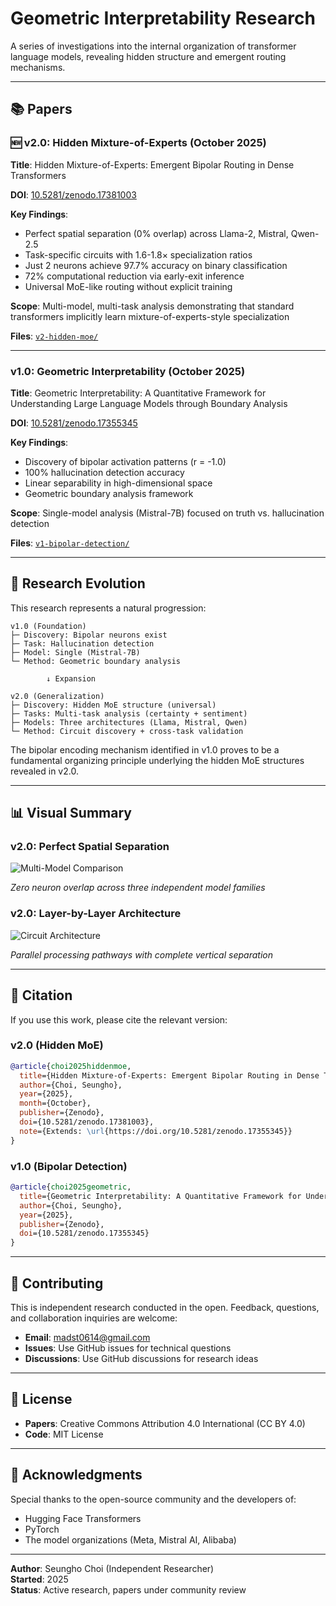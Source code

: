 # Geometric Interpretability Research

A series of investigations into the internal organization of transformer language models, revealing hidden structure and emergent routing mechanisms.

---

## 📚 Papers

### 🆕 v2.0: Hidden Mixture-of-Experts (October 2025)

**Title**: Hidden Mixture-of-Experts: Emergent Bipolar Routing in Dense Transformers

**DOI**: [10.5281/zenodo.17381003](https://doi.org/10.5281/zenodo.17381003)

**Key Findings**:
- Perfect spatial separation (0% overlap) across Llama-2, Mistral, Qwen-2.5
- Task-specific circuits with 1.6-1.8× specialization ratios
- Just 2 neurons achieve 97.7% accuracy on binary classification
- 72% computational reduction via early-exit inference
- Universal MoE-like routing without explicit training

**Scope**: Multi-model, multi-task analysis demonstrating that standard transformers implicitly learn mixture-of-experts-style specialization

**Files**: [`v2-hidden-moe/`](./v2-hidden-moe/)

---

### v1.0: Geometric Interpretability (October 2025)

**Title**: Geometric Interpretability: A Quantitative Framework for Understanding Large Language Models through Boundary Analysis

**DOI**: [10.5281/zenodo.17355345](https://doi.org/10.5281/zenodo.17355345)

**Key Findings**:
- Discovery of bipolar activation patterns (r = -1.0)
- 100% hallucination detection accuracy
- Linear separability in high-dimensional space
- Geometric boundary analysis framework

**Scope**: Single-model analysis (Mistral-7B) focused on truth vs. hallucination detection

**Files**: [`v1-bipolar-detection/`](./v1-bipolar-detection/)

---

## 🔗 Research Evolution

This research represents a natural progression:
```
v1.0 (Foundation)
├─ Discovery: Bipolar neurons exist
├─ Task: Hallucination detection
├─ Model: Single (Mistral-7B)
└─ Method: Geometric boundary analysis

        ↓ Expansion

v2.0 (Generalization)
├─ Discovery: Hidden MoE structure (universal)
├─ Tasks: Multi-task analysis (certainty + sentiment)
├─ Models: Three architectures (Llama, Mistral, Qwen)
└─ Method: Circuit discovery + cross-task validation
```

The bipolar encoding mechanism identified in v1.0 proves to be a fundamental organizing principle underlying the hidden MoE structures revealed in v2.0.

---

## 📊 Visual Summary

### v2.0: Perfect Spatial Separation

![Multi-Model Comparison](./v2-hidden-moe/figures/multi_model_comparison.png)

*Zero neuron overlap across three independent model families*

### v2.0: Layer-by-Layer Architecture

![Circuit Architecture](./v2-hidden-moe/figures/circuit_layer_architecture.png)

*Parallel processing pathways with complete vertical separation*

---

## 📖 Citation

If you use this work, please cite the relevant version:

### v2.0 (Hidden MoE)
```bibtex
@article{choi2025hiddenmoe,
  title={Hidden Mixture-of-Experts: Emergent Bipolar Routing in Dense Transformers},
  author={Choi, Seungho},
  year={2025},
  month={October},
  publisher={Zenodo},
  doi={10.5281/zenodo.17381003},
  note={Extends: \url{https://doi.org/10.5281/zenodo.17355345}}
}
```

### v1.0 (Bipolar Detection)
```bibtex
@article{choi2025geometric,
  title={Geometric Interpretability: A Quantitative Framework for Understanding Large Language Models through Boundary Analysis},
  author={Choi, Seungho},
  year={2025},
  publisher={Zenodo},
  doi={10.5281/zenodo.17355345}
}
```

---

## 🤝 Contributing

This is independent research conducted in the open. Feedback, questions, and collaboration inquiries are welcome:

- **Email**: madst0614@gmail.com
- **Issues**: Use GitHub issues for technical questions
- **Discussions**: Use GitHub discussions for research ideas

---

## 📄 License

- **Papers**: Creative Commons Attribution 4.0 International (CC BY 4.0)
- **Code**: MIT License

---

## 🙏 Acknowledgments

Special thanks to the open-source community and the developers of:
- Hugging Face Transformers
- PyTorch
- The model organizations (Meta, Mistral AI, Alibaba)

---

**Author**: Seungho Choi (Independent Researcher)  
**Started**: 2025  
**Status**: Active research, papers under community review